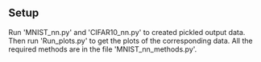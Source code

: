 ## Setup

Run 'MNIST_nn.py' and 'CIFAR10_nn.py' to created pickled output data. Then run 'Run_plots.py' to get the plots of the corresponding data. All the required methods are in the file 'MNIST_nn_methods.py'.
